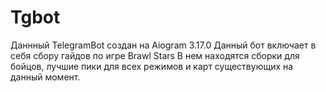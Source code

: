 # Tgbot
Даннный TelegramBot создан на Aiogram 3.17.0
Данный бот включает в себя сбору гайдов по игре Brawl Stars
В нем находятся сборки для бойцов, лучшие пики для всех режимов и карт существующих на данный момент.
